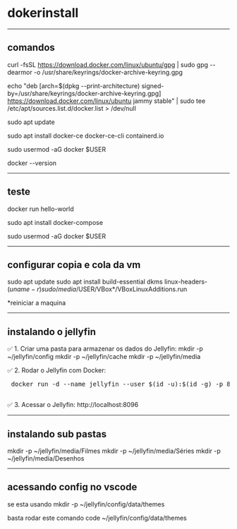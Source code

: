 # dokerinstall

-------------------------------
comandos
-------------------------------

curl -fsSL https://download.docker.com/linux/ubuntu/gpg | sudo gpg --dearmor -o /usr/share/keyrings/docker-archive-keyring.gpg


echo "deb [arch=$(dpkg --print-architecture) signed-by=/usr/share/keyrings/docker-archive-keyring.gpg] https://download.docker.com/linux/ubuntu jammy stable" | sudo tee /etc/apt/sources.list.d/docker.list > /dev/null


sudo apt update

sudo apt install docker-ce docker-ce-cli containerd.io


sudo usermod -aG docker $USER


docker --version


-------------------------------
teste
-------------------------------

docker run hello-world

sudo apt install docker-compose

sudo usermod -aG docker $USER

-------------------------------
configurar copia e cola da vm
-------------------------------
sudo apt update
sudo apt install build-essential dkms linux-headers-$(uname -r)
sudo /media/$USER/VBox*/VBoxLinuxAdditions.run

*reiniciar a maquina 

-------------------------------
instalando o jellyfin
-------------------------------
✅ 1. Criar uma pasta para armazenar os dados do Jellyfin:
mkdir -p ~/jellyfin/config
mkdir -p ~/jellyfin/cache
mkdir -p ~/jellyfin/media


✅ 2. Rodar o Jellyfin com Docker:
<pre> docker run -d --name jellyfin --user $(id -u):$(id -g) -p 8096:8096 -v ~/jellyfin/config:/config -v ~/jellyfin/cache:/cache -v ~/jellyfin/media:/media jellyfin/jellyfin
 </pre>


✅ 3. Acessar o Jellyfin:
http://localhost:8096



-------------------------------
instalando sub pastas
-------------------------------

mkdir -p ~/jellyfin/media/Filmes
mkdir -p ~/jellyfin/media/Séries
mkdir -p ~/jellyfin/media/Desenhos

-------------------------------
acessando config no vscode
-------------------------------
se esta usando 
mkdir -p ~/jellyfin/config/data/themes

basta rodar este comando
code ~/jellyfin/config/data/themes

